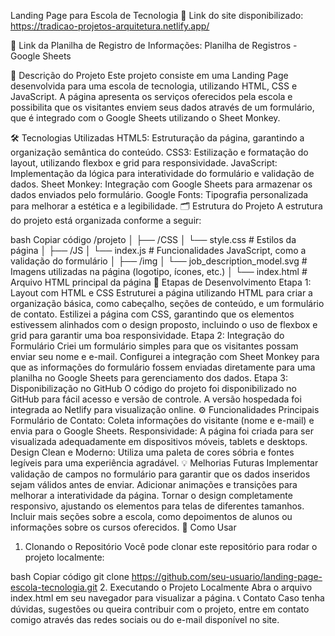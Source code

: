 Landing Page para Escola de Tecnologia
🔗 Link do site disponibilizado:
https://tradicao-projetos-arquitetura.netlify.app/

🔗 Link da Planilha de Registro de Informações:
Planilha de Registros - Google Sheets

📌 Descrição do Projeto
Este projeto consiste em uma Landing Page desenvolvida para uma escola de tecnologia, utilizando HTML, CSS e JavaScript. A página apresenta os serviços oferecidos pela escola e possibilita que os visitantes enviem seus dados através de um formulário, que é integrado com o Google Sheets utilizando o Sheet Monkey.

🛠 Tecnologias Utilizadas
HTML5: Estruturação da página, garantindo a organização semântica do conteúdo.
CSS3: Estilização e formatação do layout, utilizando flexbox e grid para responsividade.
JavaScript: Implementação da lógica para interatividade do formulário e validação de dados.
Sheet Monkey: Integração com Google Sheets para armazenar os dados enviados pelo formulário.
Google Fonts: Tipografia personalizada para melhorar a estética e a legibilidade.
🗂 Estrutura do Projeto
A estrutura do projeto está organizada conforme a seguir:

bash
Copiar código
/projeto
│
├── /CSS
│   └── style.css            # Estilos da página
│
├── /JS
│   └── index.js             # Funcionalidades JavaScript, como a validação do formulário
│
├── /img
│   └── job_description_model.svg  # Imagens utilizadas na página (logotipo, ícones, etc.)
│
└── index.html               # Arquivo HTML principal da página
🚀 Etapas de Desenvolvimento
Etapa 1: Layout com HTML e CSS
Estruturei a página utilizando HTML para criar a organização básica, como cabeçalho, seções de conteúdo, e um formulário de contato.
Estilizei a página com CSS, garantindo que os elementos estivessem alinhados com o design proposto, incluindo o uso de flexbox e grid para garantir uma boa responsividade.
Etapa 2: Integração do Formulário
Criei um formulário simples para que os visitantes possam enviar seu nome e e-mail.
Configurei a integração com Sheet Monkey para que as informações do formulário fossem enviadas diretamente para uma planilha no Google Sheets para gerenciamento dos dados.
Etapa 3: Disponibilização no GitHub
O código do projeto foi disponibilizado no GitHub para fácil acesso e versão de controle. A versão hospedada foi integrada ao Netlify para visualização online.
⚙️ Funcionalidades Principais
Formulário de Contato: Coleta informações do visitante (nome e e-mail) e envia para o Google Sheets.
Responsividade: A página foi criada para ser visualizada adequadamente em dispositivos móveis, tablets e desktops.
Design Clean e Moderno: Utiliza uma paleta de cores sóbria e fontes legíveis para uma experiência agradável.
💡 Melhorias Futuras
Implementar validação de campos no formulário para garantir que os dados inseridos sejam válidos antes de enviar.
Adicionar animações e transições para melhorar a interatividade da página.
Tornar o design completamente responsivo, ajustando os elementos para telas de diferentes tamanhos.
Incluir mais seções sobre a escola, como depoimentos de alunos ou informações sobre os cursos oferecidos.
📄 Como Usar
1. Clonando o Repositório
Você pode clonar este repositório para rodar o projeto localmente:

bash
Copiar código
git clone https://github.com/seu-usuario/landing-page-escola-tecnologia.git
2. Executando o Projeto Localmente
Abra o arquivo index.html em seu navegador para visualizar a página.
📞 Contato
Caso tenha dúvidas, sugestões ou queira contribuir com o projeto, entre em contato comigo através das redes sociais ou do e-mail disponível no site.



